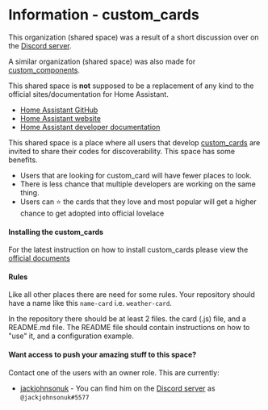 # Information - custom_cards
This organization (shared space) was a result of a short discussion over on the [Discord server](https://discord.gg/c5DvZ4e).

A similar organization (shared space) was also made for [custom_components](https://github.com/custom-components).

This shared space is **not** supposed to be a replacement of any kind to the official sites/documentation for Home Assistant.

 - [Home Assistant GitHub](https://github.com/home-assistant)
 - [Home Assistant website](https://www.home-assistant.io/)
 - [Home Assistant developer documentation](https://developers.home-assistant.io/)

This shared space is a place where all users that develop [custom_cards](https://developers.home-assistant.io/docs/en/lovelace_custom_card.html) are invited to share their codes for discoverability.
This space has some benefits.
 - Users that are looking for custom_card will have fewer places to look.
 - There is less chance that multiple developers are working on the same thing.
 - Users can :star: the cards that they love and most popular will get a higher chance to get adopted into official lovelace

#### Installing the custom_cards
For the latest instruction on how to install custom_cards please view the [official documents](https://developers.home-assistant.io/docs/en/lovelace_custom_card.html)

#### Rules
Like all other places there are need for some rules.
Your repository should have a name like this `name-card` i.e. `weather-card`.

In the repository there should be at least 2 files.
the card (.js) file, and a README.md file.
The README file should contain instructions on how to "use" it, and a configuration example.

#### Want access to push your amazing stuff to this space?
Contact one of the users with an owner role.
This are currently:
 - [jackjohnsonuk](https://github.com/jackjohnsonuk) - You can find him on the [Discord server](https://discord.gg/c5DvZ4e) as `@jackjohnsonuk#5577`
